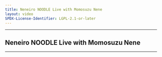 ```yaml
---
title: Neneiro NOODLE Live with Momosuzu Nene
layout: video
SPDX-License-Identifier: LGPL-2.1-or-later
---
```


---

##  Neneiro NOODLE Live with Momosuzu Nene

<div class="container">
  <video-js id="my-video" class="vjs-fluid vjs-layout-medium" poster="https://media.discordapp.net/attachments/1180439977784516618/1180442742191575110/nene.jpg" preload="auto" controls="controls" data-setup='{}'>
    <source src="https://xx58j-my.sharepoint.com/:v:/g/personal/peekaboo_xx58j_onmicrosoft_com/EVRTb1eONuZJt4-AOWG8VLQBs0bCKHfAH9kpbU4yflGMuQ?download=1" type="video/mp4" />
  </video-js>
</div>

---
